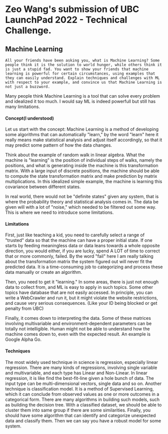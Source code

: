 # Zeo Wang's submission of UBC LaunchPad 2022 - Technical Challenge.

## Machine Learning
`All your friends have been asking you, what is Machine Learning? Some people think it is the solution to world hunger, while others think it is just a stupid fad. You want to show your friends that machine learning is powerful for certain circumstances, using examples that they can easily understand. Explain techniques and challenges with ML with respect to your example, and convince us that Machine Learning is not just a buzzword.`

Many people think Machine Learning is a tool that can solve every problem and idealized it too much. I would say ML is indeed powerfull but still has many limitations.

#### Concept(I understood)
Let us start with the concept: Machine Learning is a method of developing some algorithms that can automatically "learn," by the word "learn" here it really means make statistical analysis and adjust itself accordingly, so that it may predict some pattern of how the data changes.

Think about the example of random walk in linear algebra. What the machine is "learning" is the position of individual steps of walks, namely the positions, and what is generating inside the machine is this transformation matrix. With a large input of discrete positions, the machine should be able to compute the state transformation matrix and make prediction by matrix multiplications. In this idealized simple example, the machine is learning this covariance between different states.

In real world, there would not be "definite states" given any system, that is where the probability theory and statistical analysis comes in. The data be given will with a lot of "noise," which needed to be filtered out some way. This is where we need to introduce some limitations.

#### Limitations
First, just like teaching a kid, you need to carefully select a range of "trusted" data so that the machine can have a proper initial state. If one starts by feeding meaningless data or data leans towards a whole opposite direction, you would either, if you are lucky, spend A LOT of time to correct that or more commonly, failed. By the word "fail" here I am really talking about the transformation matrix the system figured out will never fit the predicted data. It is a time-consuming job to categorizing and process these data manually or create an algorithm.

Then, you need to get it "learning." In some areas, there is just not enough data to collect from, and ML is easy to apply in such topics. Some other topics have database that are not easily accessed. In principle, you can write a WebCrawler and run it, but it might violate the website restrictions, and cause very serious consequences. (Like your ID being blocked or get penalty from UBC)

Finally, it comes down to interpreting the data. Some of these matrices involving multivariable and environment-dependent parameters can be totally not intelligible. Human might not be able to understand how the machine comes down to, even with the expected result. An example is Google Alpha Go.


#### Techniques
The most widely used technique in science is regression, especially linear regression. There are many kinds of regressions, involving single variable and multivariable, and each type has Linear and Non-Linear. In linear regression, it is like find the best-fit-line given a hole bunch of data. The input type can be multi-dimensional vectors, single data and so on. Another technique is classification model. It is a method of Supervised Learning, which it can conclude from observed values as one or more outcomes in a categorical form. There are many algorithms in building such models, such as building the decision tree. With a classified dataset, we should be able to cluster them into same group if there are some similarities. Finally, you should have some algorithm that can identify and categorize unexpected data and classify them. Then we can say you have a robust model for some system.
